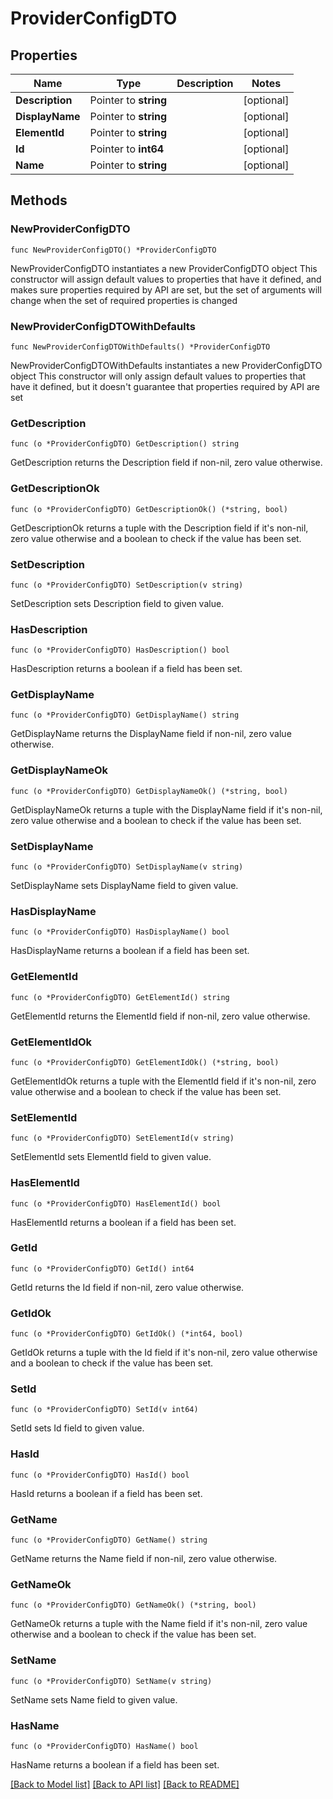 # ProviderConfigDTO

## Properties

Name | Type | Description | Notes
------------ | ------------- | ------------- | -------------
**Description** | Pointer to **string** |  | [optional] 
**DisplayName** | Pointer to **string** |  | [optional] 
**ElementId** | Pointer to **string** |  | [optional] 
**Id** | Pointer to **int64** |  | [optional] 
**Name** | Pointer to **string** |  | [optional] 

## Methods

### NewProviderConfigDTO

`func NewProviderConfigDTO() *ProviderConfigDTO`

NewProviderConfigDTO instantiates a new ProviderConfigDTO object
This constructor will assign default values to properties that have it defined,
and makes sure properties required by API are set, but the set of arguments
will change when the set of required properties is changed

### NewProviderConfigDTOWithDefaults

`func NewProviderConfigDTOWithDefaults() *ProviderConfigDTO`

NewProviderConfigDTOWithDefaults instantiates a new ProviderConfigDTO object
This constructor will only assign default values to properties that have it defined,
but it doesn't guarantee that properties required by API are set

### GetDescription

`func (o *ProviderConfigDTO) GetDescription() string`

GetDescription returns the Description field if non-nil, zero value otherwise.

### GetDescriptionOk

`func (o *ProviderConfigDTO) GetDescriptionOk() (*string, bool)`

GetDescriptionOk returns a tuple with the Description field if it's non-nil, zero value otherwise
and a boolean to check if the value has been set.

### SetDescription

`func (o *ProviderConfigDTO) SetDescription(v string)`

SetDescription sets Description field to given value.

### HasDescription

`func (o *ProviderConfigDTO) HasDescription() bool`

HasDescription returns a boolean if a field has been set.

### GetDisplayName

`func (o *ProviderConfigDTO) GetDisplayName() string`

GetDisplayName returns the DisplayName field if non-nil, zero value otherwise.

### GetDisplayNameOk

`func (o *ProviderConfigDTO) GetDisplayNameOk() (*string, bool)`

GetDisplayNameOk returns a tuple with the DisplayName field if it's non-nil, zero value otherwise
and a boolean to check if the value has been set.

### SetDisplayName

`func (o *ProviderConfigDTO) SetDisplayName(v string)`

SetDisplayName sets DisplayName field to given value.

### HasDisplayName

`func (o *ProviderConfigDTO) HasDisplayName() bool`

HasDisplayName returns a boolean if a field has been set.

### GetElementId

`func (o *ProviderConfigDTO) GetElementId() string`

GetElementId returns the ElementId field if non-nil, zero value otherwise.

### GetElementIdOk

`func (o *ProviderConfigDTO) GetElementIdOk() (*string, bool)`

GetElementIdOk returns a tuple with the ElementId field if it's non-nil, zero value otherwise
and a boolean to check if the value has been set.

### SetElementId

`func (o *ProviderConfigDTO) SetElementId(v string)`

SetElementId sets ElementId field to given value.

### HasElementId

`func (o *ProviderConfigDTO) HasElementId() bool`

HasElementId returns a boolean if a field has been set.

### GetId

`func (o *ProviderConfigDTO) GetId() int64`

GetId returns the Id field if non-nil, zero value otherwise.

### GetIdOk

`func (o *ProviderConfigDTO) GetIdOk() (*int64, bool)`

GetIdOk returns a tuple with the Id field if it's non-nil, zero value otherwise
and a boolean to check if the value has been set.

### SetId

`func (o *ProviderConfigDTO) SetId(v int64)`

SetId sets Id field to given value.

### HasId

`func (o *ProviderConfigDTO) HasId() bool`

HasId returns a boolean if a field has been set.

### GetName

`func (o *ProviderConfigDTO) GetName() string`

GetName returns the Name field if non-nil, zero value otherwise.

### GetNameOk

`func (o *ProviderConfigDTO) GetNameOk() (*string, bool)`

GetNameOk returns a tuple with the Name field if it's non-nil, zero value otherwise
and a boolean to check if the value has been set.

### SetName

`func (o *ProviderConfigDTO) SetName(v string)`

SetName sets Name field to given value.

### HasName

`func (o *ProviderConfigDTO) HasName() bool`

HasName returns a boolean if a field has been set.


[[Back to Model list]](../README.md#documentation-for-models) [[Back to API list]](../README.md#documentation-for-api-endpoints) [[Back to README]](../README.md)


